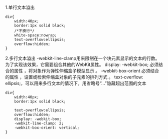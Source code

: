 1.单行文本溢出
```
div{
    width:40px;
    border:1px solid black;
    /*不换行*/
    white-space:nowrap;
    text-overflow:ellipsis;
    overflow:hidden;
}
```

2.多行文本溢出
-webkit-line-clamp用来限制在一个块元素显示的文本的行数。 为了实现该效果，它需要组合其他的WebKit属性。
display: -webkit-box; 必须结合的属性 ，将对象作为弹性伸缩盒子模型显示 。
-webkit-box-orient 必须结合的属性 ，设置或检索伸缩盒对象的子元素的排列方式 。
text-overflow: ellipsis;，可以用来多行文本的情况下，用省略号“…”隐藏超出范围的文本
```
div{
    width:40px;
    border:1px solid black;

    text-overflow:ellipsis;
    overflow:hidden;
    display: -webkit-box;
    -webkit-line-clamp: 2;
    -webkit-box-orient: vertical;
}
```
